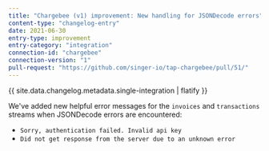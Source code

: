 ```yaml
---
title: "Chargebee (v1) improvement: New handling for JSONDecode errors"
content-type: "changelog-entry"
date: 2021-06-30
entry-type: improvement
entry-category: "integration"
connection-id: "chargebee"
connection-version: "1"
pull-request: "https://github.com/singer-io/tap-chargebee/pull/51/"
---
```

{{ site.data.changelog.metadata.single-integration | flatify }}

We've added new helpful error messages for the `invoices` and `transactions` streams when JSONDecode errors are encountered:

- `Sorry, authentication failed. Invalid api key`
- `Did not get response from the server due to an unknown error`